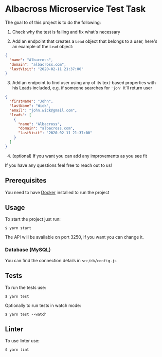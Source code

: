 # Albacross Microservice Test Task

The goal to of this project is to do the following:

1. Check why the test is failing and fix what's necessary


2. Add an endpoint that creates a `Lead` object that belongs to a user, here's an example of the `Lead` object:
```json
{
  "name": "Albacross",
  "domain": "albacross.com",
  "lastVisit": "2020-02-11 21:37:00"
}
```


3. Add an endpoint to find user using any of its text-based properties with his Leads included, e.g. if someone searches for `'joh'` it'll return user
```json
{
  "firstName": "John",
  "lastName": "Wick",
  "email": "john.wick@gmail.com",
  "leads": [
    {
      "name": "Albacross",
      "domain": "albacross.com",
      "lastVisit": "2020-02-11 21:37:00"
    }
  ]
}
```


4. (optional) If you want you can add any improvements as you see fit


If you have any questions feel free to reach out to us!

## Prerequisites
You need to have [Docker](https://www.docker.com/) installed to run the project

## Usage
To start the project just run:
```shell
$ yarn start
```

The API will be available on port 3250, if you want you can change it.

### Database (MySQL)
You can find the connection details in `src/db/config.js`

## Tests
To run the tests use:
```shell
$ yarn test
```

Optionally to run tests in watch mode:
```shell
$ yarn test --watch
```

## Linter
To use linter use:
```shell
$ yarn lint
```
